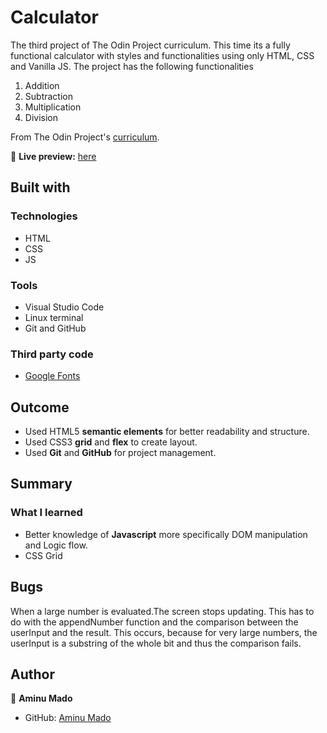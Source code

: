

# Calculator
The third project of The Odin Project curriculum.
This time its a fully functional calculator with styles and functionalities using only HTML, CSS and Vanilla JS.
The project has the following functionalities
1. Addition
2. Subtraction
3. Multiplication
4. Division

From The Odin Project's [curriculum](https://www.theodinproject.com/courses/foundations/lessons/calculator).

🔗 **Live preview:** [here](https://aminumado.github.io/Calculator/)

## Built with

### Technologies

* HTML
* CSS
* JS

### Tools

* Visual Studio Code
* Linux terminal
* Git and GitHub

### Third party code

* [Google Fonts](https://fonts.google.com/)


## Outcome

* Used HTML5 **semantic elements** for better readability and structure.
* Used CSS3 **grid** and **flex** to create layout.
* Used **Git** and **GitHub** for project management.

## Summary

### What I learned

* Better knowledge of **Javascript** more specifically DOM manipulation and Logic flow.
* CSS Grid

## Bugs
When a large number is evaluated.The screen stops updating. This has to do with the appendNumber function and the comparison between the   userInput and the result. 
This occurs, because for very large numbers, the userInput is a substring of the whole bit and thus the comparison fails.

## Author

👤 **Aminu Mado**
* GitHub: [Aminu Mado](https://github.com/aminumado)